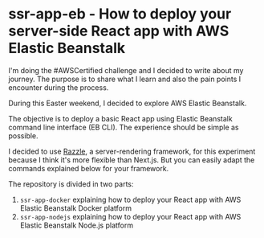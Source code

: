 # ssr-app-eb - How to deploy your server-side React app with AWS Elastic Beanstalk

I'm doing the #AWSCertified challenge and I decided to write about my journey. The purpose is to share what I learn and also the pain points I encounter during the process.

During this Easter weekend, I decided to explore AWS Elastic Beanstalk.

The objective is to deploy a basic React app using Elastic Beanstalk command line interface (EB CLI). The experience should be simple as possible.

I decided to use [Razzle](https://github.com/jaredpalmer/razzle), a server-rendering framework, for this experiment because I think it's more flexible than Next.js. But you can easily adapt the commands explained below for your framework.

The repository is divided in two parts:

1. `ssr-app-docker` explaining how to deploy your React app with AWS Elastic Beanstalk Docker platform
2. `ssr-app-nodejs` explaining how to deploy your React app with AWS Elastic Beanstalk Node.js platform
